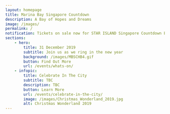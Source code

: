 ```yaml
---
layout: homepage
title: Marina Bay Singapore Countdown
description: A Bay of Hopes and Dreams
image: /images/
permalink: /
notification: Tickets on sale now for STAR ISLAND Singapore Countdown Edition 2019 - 2020 
sections:
    - hero:
        title: 31 December 2019
        subtitle: Join us as we ring in the new year
        background: /images/MBSCHB4.gif
        button: Find Out More
        url: /events/whats-on/
    - infopic:
        title: Celebrate In The City
        subtitle: TBC
        description: TBC
        button: Learn More
        url: /events/celebrate-in-the-city/
        image: /images/Christmas_Wonderland_2019.jpg
        alt: Christmas Wonderland 2019
---
```

